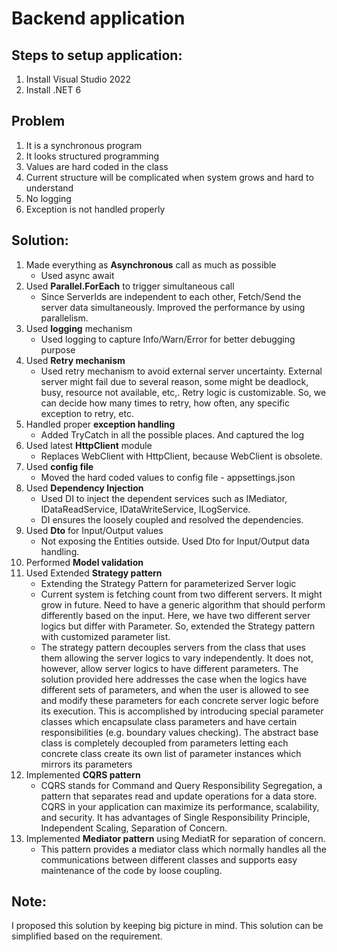 # Backend application

## Steps to setup application:
1. Install Visual Studio 2022
2. Install .NET 6

## Problem
1.	It is a synchronous program
2.	It looks structured programming
3.	Values are hard coded in the class
4.	Current structure will be complicated when system grows and hard to understand
5.	No logging
6.	Exception is not handled properly

## Solution:
1.	Made everything as **Asynchronous** call as much as possible
	* Used async await
2.	Used **Parallel.ForEach** to trigger simultaneous call
	* Since ServerIds are independent to each other, Fetch/Send the server data simultaneously. Improved the performance by using parallelism.
3.	Used **logging** mechanism
	* Used logging to capture Info/Warn/Error for better debugging purpose
4.	Used **Retry mechanism**
	* Used retry mechanism to avoid external server uncertainty. External server might fail due to several reason, some might be deadlock, busy, resource not available, etc,. Retry logic is customizable. So, we can decide how many times to retry, how often, any specific exception to retry, etc.
5.	Handled proper **exception handling**
	* Added TryCatch in all the possible places. And captured the log
6.	Used latest **HttpClient** module
	* Replaces WebClient with HttpClient, because WebClient is obsolete. 
7.	Used **config file**
	* Moved the hard coded values to config file - appsettings.json
8.	Used **Dependency Injection**
	* Used DI to inject the dependent services such as IMediator, IDataReadService, IDataWriteService, ILogService.
	* DI ensures the loosely coupled and resolved the dependencies.
9.	Used **Dto** for Input/Output values
	* Not exposing the Entities outside. Used Dto for Input/Output data handling.
10.	Performed **Model validation**
11.	Used Extended **Strategy pattern**
	* Extending the Strategy Pattern for parameterized Server logic
	* Current system is fetching count from two different servers. It might grow in future. Need to have a generic algorithm that should perform differently based on the input. Here, we have two different server logics but differ with Parameter. So, extended the Strategy pattern with customized parameter list.
	* The strategy pattern decouples servers from the class that uses them allowing the server logics to vary independently. It does not, however, allow server logics to have different parameters. The solution provided here addresses the case when the logics have different sets of parameters, and when the user is allowed to see and modify these parameters for each concrete server logic before its execution. This is accomplished by introducing special parameter classes which encapsulate class parameters and have certain responsibilities (e.g. boundary values checking). The abstract base class is completely decoupled from parameters letting each concrete class create its own list of parameter instances which mirrors its parameters
12.	Implemented **CQRS pattern**
	* CQRS stands for Command and Query Responsibility Segregation, a pattern that separates read and update operations for a data store. CQRS in your application can maximize its performance, scalability, and security. It has advantages of Single Responsibility Principle, Independent Scaling, Separation of Concern.
13. Implemented **Mediator pattern** using MediatR for separation of concern. 
	* This pattern provides a mediator class which normally handles all the communications between different classes and supports easy maintenance of the code by loose coupling.
	
	
	
## Note: 
I proposed this solution by keeping big picture in mind. This solution can be simplified based on the requirement.
